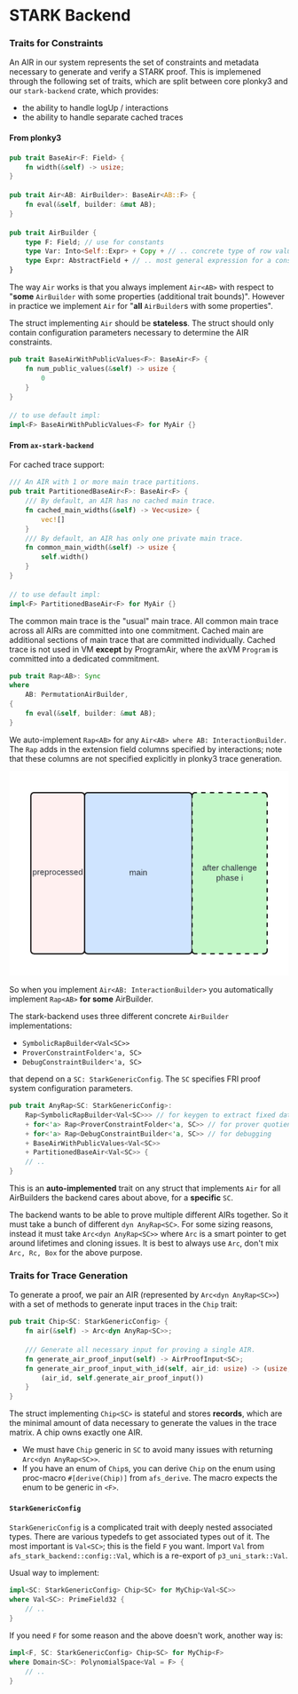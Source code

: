 # STARK Backend

### Traits for Constraints

An AIR in our system represents the set of constraints and metadata necessary to generate and verify a STARK proof. This is implemened through the following set of traits, which are split between core plonky3 and our `stark-backend` crate, which provides:

- the ability to handle logUp / interactions
- the ability to handle separate cached traces

#### From plonky3

```rust
pub trait BaseAir<F: Field> {
    fn width(&self) -> usize;
}

pub trait Air<AB: AirBuilder>: BaseAir<AB::F> {
    fn eval(&self, builder: &mut AB);
}

pub trait AirBuilder {
    type F: Field; // use for constants
    type Var: Into<Self::Expr> + Copy + // .. concrete type of row values
    type Expr: AbstractField + // .. most general expression for a constraint
}
```

The way `Air` works is that you always implement `Air<AB>` with respect to "**some** `AirBuilder` with some properties (additional trait bounds)". However in practice we implement `Air` for "**all** `AirBuilder`s with some properties".

The struct implementing `Air` should be **stateless**. The struct should only contain configuration parameters necessary to determine the AIR constraints.

```rust
pub trait BaseAirWithPublicValues<F>: BaseAir<F> {
    fn num_public_values(&self) -> usize {
        0
    }
}

// to use default impl:
impl<F> BaseAirWithPublicValues<F> for MyAir {}
```

#### From `ax-stark-backend`

For cached trace support:

```rust
/// An AIR with 1 or more main trace partitions.
pub trait PartitionedBaseAir<F>: BaseAir<F> {
    /// By default, an AIR has no cached main trace.
    fn cached_main_widths(&self) -> Vec<usize> {
        vec![]
    }
    /// By default, an AIR has only one private main trace.
    fn common_main_width(&self) -> usize {
        self.width()
    }
}

// to use default impl:
impl<F> PartitionedBaseAir<F> for MyAir {}
```

The common main trace is the "usual" main trace. All common main trace across all AIRs are committed into one commitment. Cached main are additional sections of main trace that are committed individually. Cached trace is not used in VM **except** by ProgramAir, where the axVM `Program` is committed into a dedicated commitment.

```rust
pub trait Rap<AB>: Sync
where
    AB: PermutationAirBuilder,
{
    fn eval(&self, builder: &mut AB);
}
```

We auto-implement `Rap<AB>` for any `Air<AB> where AB: InteractionBuilder`. The `Rap` adds in the extension field columns specified by interactions; note that these columns are not specified explicitly in plonky3 trace generation.

![image](../../assets/rap.png)

So when you implement `Air<AB: InteractionBuilder>` you automatically implement `Rap<AB>` **for some** AirBuilder.

The stark-backend uses three different concrete `AirBuilder` implementations:

- `SymbolicRapBuilder<Val<SC>>`
- `ProverConstraintFolder<'a, SC>`
- `DebugConstraintBuilder<'a, SC>`

that depend on a `SC: StarkGenericConfig`. The `SC` specifies FRI proof system configuration parameters.

```rust
pub trait AnyRap<SC: StarkGenericConfig>:
    Rap<SymbolicRapBuilder<Val<SC>>> // for keygen to extract fixed data about the RAP
    + for<'a> Rap<ProverConstraintFolder<'a, SC>> // for prover quotient polynomial calculation
    + for<'a> Rap<DebugConstraintBuilder<'a, SC>> // for debugging
    + BaseAirWithPublicValues<Val<SC>>
    + PartitionedBaseAir<Val<SC>> {
    // ..
}
```

This is an **auto-implemented** trait on any struct that implements `Air` for all AirBuilders the backend cares about above, for a **specific** `SC`.

The backend wants to be able to prove multiple different AIRs together. So it must take a bunch of different `dyn AnyRap<SC>`. For some sizing reasons, instead it must take `Arc<dyn AnyRap<SC>>` where `Arc` is a smart pointer to get around lifetimes and cloning issues. It is best to always use `Arc`, don't mix `Arc, Rc, Box` for the above purpose.

### Traits for Trace Generation

To generate a proof, we pair an AIR (represented by `Arc<dyn AnyRap<SC>>`) with a set of methods to generate input traces in the `Chip` trait:

```rust
pub trait Chip<SC: StarkGenericConfig> {
    fn air(&self) -> Arc<dyn AnyRap<SC>>;

    /// Generate all necessary input for proving a single AIR.
    fn generate_air_proof_input(self) -> AirProofInput<SC>;
    fn generate_air_proof_input_with_id(self, air_id: usize) -> (usize, AirProofInput<SC>) {
        (air_id, self.generate_air_proof_input())
    }
}
```

The struct implementing `Chip<SC>` is stateful and stores **records**, which are the minimal amount of data necessary to generate the values in the trace matrix. A chip owns exactly one AIR.

- We must have `Chip` generic in `SC` to avoid many issues with returning `Arc<dyn AnyRap<SC>>`.
- If you have an enum of `Chip`s, you can derive `Chip` on the enum using proc-macro `#[derive(Chip)]` from `afs_derive`. The macro expects the enum to be generic in `<F>`.

#### `StarkGenericConfig`

`StarkGenericConfig` is a complicated trait with deeply nested associated types. There are various typedefs to get associated types out of it. The most important is `Val<SC>`; this is the field `F` you want. Import `Val` from `afs_stark_backend::config::Val`, which is a re-export of `p3_uni_stark::Val`.

Usual way to implement:

```rust
impl<SC: StarkGenericConfig> Chip<SC> for MyChip<Val<SC>>
where Val<SC>: PrimeField32 {
    // ..
}
```

If you need `F` for some reason and the above doesn't work, another way is:

```rust
impl<F, SC: StarkGenericConfig> Chip<SC> for MyChip<F>
where Domain<SC>: PolynomialSpace<Val = F> {
    // ..
}
```
